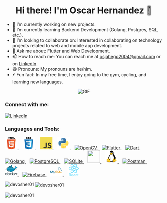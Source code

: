 <div align="center">
  <h1 style="font-size: 2em;">Hi there! I'm Oscar Hernandez 👋</h1>
</div>


- 🔭 I’m currently working on new projects.
- 🌱 I’m currently learning Backend Development (Golang, Postgres, SQL, etc.).
- 👯 I’m looking to collaborate on: Interested in collaborating on technology projects related to web and mobile app development.
- 💬 Ask me about: Flutter and Web Development.
- 📫 How to reach me: You can reach me at osjahego2004@gmail.com or on [LinkedIn](https://www.linkedin.com/in/oscar-hernandez-9aab57255/).
- 😄 Pronouns: My pronouns are he/him.
- ⚡ Fun fact: In my free time, I enjoy going to the gym, cycling, and learning new languages.

<div align="center">
  <img src="https://media.giphy.com/media/JqmupuTVZYaQX5s094/giphy.gif" style="width: 80%; height: 80%;" alt="GIF">
</div>


<h3 align="left">Connect with me:</h3>
<p align="left">
  <a href="https://www.linkedin.com/in/oscar-hernandez-9aab57255/" target="blank">
    <img align="center" src="https://raw.githubusercontent.com/rahuldkjain/github-profile-readme-generator/master/src/images/icons/Social/linked-in-alt.svg" alt="LinkedIn" height="30" width="40" />
  </a>
</p>

<h3 align="left">Languages and Tools:</h3>
<p align="left">
  <a href="https://www.w3.org/html/" target="_blank" rel="noreferrer">
    <img src="https://raw.githubusercontent.com/devicons/devicon/master/icons/html5/html5-original-wordmark.svg" alt="html5" width="40" height="40"/>
  </a>
    &nbsp;&nbsp;
  <a href="https://www.w3schools.com/css/" target="_blank" rel="noreferrer">
    <img src="https://raw.githubusercontent.com/devicons/devicon/master/icons/css3/css3-original-wordmark.svg" alt="css3" width="40" height="40"/>
  </a>  
  &nbsp;&nbsp;
  <a href="https://developer.mozilla.org/en-US/docs/Web/JavaScript" target="_blank" rel="noreferrer">
    <img src="https://raw.githubusercontent.com/devicons/devicon/master/icons/javascript/javascript-original.svg" alt="javascript" width="40" height="40"/>
  </a>
  &nbsp;&nbsp;
  <a href="https://www.python.org" target="_blank" rel="noreferrer">
    <img src="https://raw.githubusercontent.com/devicons/devicon/master/icons/python/python-original.svg" alt="python" width="40" height="40"/>
  </a>
  &nbsp;&nbsp;
  <a href="https://opencv.org/" target="_blank" rel="noreferrer">
    <img src="https://www.vectorlogo.zone/logos/opencv/opencv-icon.svg" alt="OpenCV" width="40" height="40"/>
  </a>
  &nbsp;&nbsp;
  <a href="https://flutter.dev/" target="_blank" rel="noreferrer">
    <img src="https://www.vectorlogo.zone/logos/flutterio/flutterio-icon.svg" alt="Flutter" width="40" height="40"/>
  </a>
  &nbsp;&nbsp;
  <a href="https://dart.dev/" target="_blank" rel="noreferrer">
    <img src="https://www.vectorlogo.zone/logos/dartlang/dartlang-icon.svg" alt="Dart" width="40" height="40"/>
  </a>
  &nbsp;&nbsp;
  <a href="https://golang.org/" target="_blank" rel="noreferrer">
    <img src="https://www.vectorlogo.zone/logos/golang/golang-icon.svg" alt="Golang" width="40" height="40"/>
  </a>
  &nbsp;&nbsp;
  <a href="https://www.postgresql.org/" target="_blank" rel="noreferrer">
    <img src="https://www.vectorlogo.zone/logos/postgresql/postgresql-icon.svg" alt="PostgreSQL" width="40" height="40"/>
  </a>
  &nbsp;&nbsp;
  <a href="https://www.sqlite.org/" target="_blank" rel="noreferrer">
    <img src="https://www.vectorlogo.zone/logos/sqlite/sqlite-icon.svg" alt="SQLite" width="40" height="40"/>
  </a>
  &nbsp;&nbsp;
  <a href="https://www.figma.com/" target="_blank" rel="noreferrer">
    <img src="https://www.vectorlogo.zone/logos/figma/figma-icon.svg" alt "Figma" width="40" height="40"/>
  </a>
  &nbsp;&nbsp;
  <a href="https://www.linux.org/" target="_blank" rel="noreferrer">
    <img src="https://raw.githubusercontent.com/devicons/devicon/master/icons/linux/linux-original.svg" alt="Linux" width="40" height="40"/>
  </a>
  &nbsp;&nbsp;
  <a href="https://www.postman.com/" target="_blank" rel="noreferrer">
    <img src="https://www.vectorlogo.zone/logos/getpostman/getpostman-icon.svg" alt="Postman" width="40" height="40"/>
  </a>
  &nbsp;&nbsp;
  <a href="https://www.docker.com/" target="_blank" rel="noreferrer">
    <img src="https://raw.githubusercontent.com/devicons/devicon/master/icons/docker/docker-original-wordmark.svg" alt="Docker" width="40" height="40"/>
  </a>
  &nbsp;&nbsp;
  <a href="https://firebase.google.com/" target="_blank" rel="noreferrer">
    <img src="https://www.vectorlogo.zone/logos/firebase/firebase-icon.svg" alt="Firebase" width="40" height="40"/>
  </a>
  &nbsp;&nbsp;
  <a href="https://www.mysql.com/" target="_blank" rel="noreferrer">
    <img src="https://raw.githubusercontent.com/devicons/devicon/master/icons/mysql/mysql-original-wordmark.svg" alt="MySQL" width="40" height="40"/>
  </a>
  &nbsp;&nbsp;
  <a href="https://reactjs.org/" target="_blank" rel="noreferrer">
  <img src="https://raw.githubusercontent.com/devicons/devicon/master/icons/react/react-original-wordmark.svg" alt="React" width="40" height="40"/>
   </a>

</p>



<p><img align="left" src="https://github-readme-stats.vercel.app/api/top-langs?username=devosher01&show_icons=true&locale=en&layout=compact&theme=tokyonight" alt="devosher01" /></p>

<p>&nbsp;<img align="center" src="https://github-readme-stats.vercel.app/api?username=devosher01&show_icons=true&locale=en&theme=tokyonight" alt="devosher01" /></p>

<p><img align="center" src="https://github-readme-streak-stats.herokuapp.com/?user=devosher01&&theme=tokyonight" alt="devosher01" /></p>
